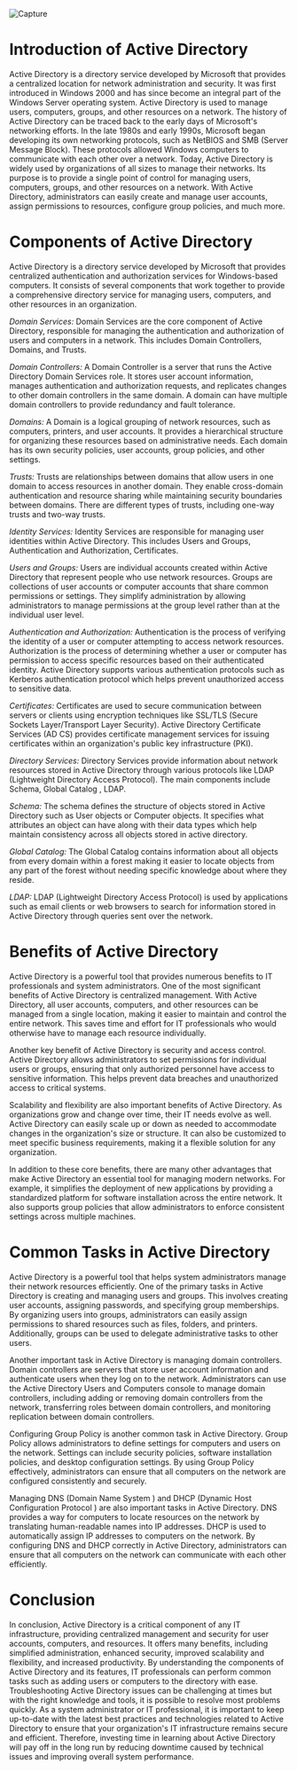 ![Capture](https://github.com/user-attachments/assets/d1fd9bda-e5e2-4c82-b54b-6f87d80edfb6)
# Introduction of Active Directory
Active Directory is a directory service developed by Microsoft that provides a centralized location for network administration and security. It was first introduced in Windows 2000 and has since become an integral part of the Windows Server operating system. Active Directory is used to manage users, computers, groups, and other resources on a network.
The history of Active Directory can be traced back to the early days of Microsoft's networking efforts. In the late 1980s and early 1990s, Microsoft began developing its own networking protocols, such as NetBIOS and SMB (Server Message Block). These protocols allowed Windows computers to communicate with each other over a network.
Today, Active Directory is widely used by organizations of all sizes to manage their networks. Its purpose is to provide a single point of control for managing users, computers, groups, and other resources on a network. With Active Directory, administrators can easily create and manage user accounts, assign permissions to resources, configure group policies, and much more.

# Components of Active Directory

Active Directory is a directory service developed by Microsoft that provides centralized authentication and authorization services for Windows-based computers. It consists of several components that work together to provide a comprehensive directory service for managing users, computers, and other resources in an organization.

_Domain Services:_
Domain Services are the core component of Active Directory, responsible for managing the authentication and authorization of users and computers in a network. This includes Domain Controllers, Domains, and Trusts.

_Domain Controllers:_
A Domain Controller is a server that runs the Active Directory Domain Services role. It stores user account information, manages authentication and authorization requests, and replicates changes to other domain controllers in the same domain. A domain can have multiple domain controllers to provide redundancy and fault tolerance.

_Domains:_
A Domain is a logical grouping of network resources, such as computers, printers, and user accounts. It provides a hierarchical structure for organizing these resources based on administrative needs. Each domain has its own security policies, user accounts, group policies, and other settings.

_Trusts:_
Trusts are relationships between domains that allow users in one domain to access resources in another domain. They enable cross-domain authentication and resource sharing while maintaining security boundaries between domains. There are different types of trusts, including one-way trusts and two-way trusts.

_Identity Services:_
Identity Services are responsible for managing user identities within Active Directory. This includes Users and Groups, Authentication and Authorization, Certificates.

_Users and Groups:_
Users are individual accounts created within Active Directory that represent people who use network resources. Groups are collections of user accounts or computer accounts that share common permissions or settings. They simplify administration by allowing administrators to manage permissions at the group level rather than at the individual user level.

_Authentication and Authorization:_
Authentication is the process of verifying the identity of a user or computer attempting to access network resources. Authorization is the process of determining whether a user or computer has permission to access specific resources based on their authenticated identity. Active Directory supports various authentication protocols such as Kerberos authentication protocol which helps prevent unauthorized access to sensitive data.

_Certificates:_
Certificates are used to secure communication between servers or clients using encryption techniques like SSL/TLS (Secure Sockets Layer/Transport Layer Security). Active Directory Certificate Services (AD CS) provides certificate management services for issuing certificates within an organization's public key infrastructure (PKI).

_Directory Services:_
Directory Services provide information about network resources stored in Active Directory through various protocols like LDAP (Lightweight Directory Access Protocol). The main components include Schema, Global Catalog , LDAP.

_Schema:_
The schema defines the structure of objects stored in Active Directory such as User objects or Computer objects. It specifies what attributes an object can have along with their data types which help maintain consistency across all objects stored in active directory.

_Global Catalog:_
The Global Catalog contains information about all objects from every domain within a forest making it easier to locate objects from any part of the forest without needing specific knowledge about where they reside.

_LDAP:_
LDAP (Lightweight Directory Access Protocol) is used by applications such as email clients or web browsers to search for information stored in Active Directory through queries sent over the network.

# Benefits of Active Directory

Active Directory is a powerful tool that provides numerous benefits to IT professionals and system administrators. One of the most significant benefits of Active Directory is centralized management. With Active Directory, all user accounts, computers, and other resources can be managed from a single location, making it easier to maintain and control the entire network. This saves time and effort for IT professionals who would otherwise have to manage each resource individually.

Another key benefit of Active Directory is security and access control. Active Directory allows administrators to set permissions for individual users or groups, ensuring that only authorized personnel have access to sensitive information. This helps prevent data breaches and unauthorized access to critical systems.

Scalability and flexibility are also important benefits of Active Directory. As organizations grow and change over time, their IT needs evolve as well. Active Directory can easily scale up or down as needed to accommodate changes in the organization's size or structure. It can also be customized to meet specific business requirements, making it a flexible solution for any organization.

In addition to these core benefits, there are many other advantages that make Active Directory an essential tool for managing modern networks. For example, it simplifies the deployment of new applications by providing a standardized platform for software installation across the entire network. It also supports group policies that allow administrators to enforce consistent settings across multiple machines.

# Common Tasks in Active Directory

Active Directory is a powerful tool that helps system administrators manage their network resources efficiently. One of the primary tasks in Active Directory is creating and managing users and groups. This involves creating user accounts, assigning passwords, and specifying group memberships. By organizing users into groups, administrators can easily assign permissions to shared resources such as files, folders, and printers. Additionally, groups can be used to delegate administrative tasks to other users.

Another important task in Active Directory is managing domain controllers. Domain controllers are servers that store user account information and authenticate users when they log on to the network. Administrators can use the Active Directory Users and Computers console to manage domain controllers, including adding or removing domain controllers from the network, transferring roles between domain controllers, and monitoring replication between domain controllers.

Configuring Group Policy is another common task in Active Directory. Group Policy allows administrators to define settings for computers and users on the network. Settings can include security policies, software installation policies, and desktop configuration settings. By using Group Policy effectively, administrators can ensure that all computers on the network are configured consistently and securely.

Managing DNS (Domain Name System ) and DHCP (Dynamic Host Configuration Protocol ) are also important tasks in Active Directory. DNS provides a way for computers to locate resources on the network by translating human-readable names into IP addresses. DHCP is used to automatically assign IP addresses to computers on the network. By configuring DNS and DHCP correctly in Active Directory, administrators can ensure that all computers on the network can communicate with each other efficiently.

# Conclusion

In conclusion, Active Directory is a critical component of any IT infrastructure, providing centralized management and security for user accounts, computers, and resources. It offers many benefits, including simplified administration, enhanced security, improved scalability and flexibility, and increased productivity. By understanding the components of Active Directory and its features, IT professionals can perform common tasks such as adding users or computers to the directory with ease. Troubleshooting Active Directory issues can be challenging at times but with the right knowledge and tools, it is possible to resolve most problems quickly. As a system administrator or IT professional, it is important to keep up-to-date with the latest best practices and technologies related to Active Directory to ensure that your organization's IT infrastructure remains secure and efficient. Therefore, investing time in learning about Active Directory will pay off in the long run by reducing downtime caused by technical issues and improving overall system performance.
